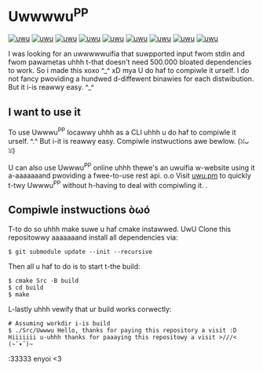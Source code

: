 # Uwwwwu<sup>PP</sup>

[![uwu](https://img.shields.io/badge/uwu'd%3F-yes-AA44AA)](https://github.com/uwwwuPP/UwwwuPP)
[![uwu](https://img.shields.io/badge/cute%3f-definitely!-44AAFA)](https://github.com/uwwwuPP/UwwwuPP)
[![uwu](https://img.shields.io/badge/nyecessawy%3f-you%20bet!-AAAA44)](https://github.com/uwwwuPP/UwwwuPP)
[![uwu](https://img.shields.io/badge/license-BSD%202%20Clause-44AA44)](https://github.com/uwwwuPP/UwwwuPP)
[![uwu](https://img.shields.io/badge/test%20cuvwage-some-44AA44)](https://github.com/uwwwuPP/UwwwuPP)
[![uwu](https://img.shields.io/badge/downloads-%3E1-AA44AA)](https://github.com/uwwwuPP/UwwwuPP/releases)
[![uwu](https://img.shields.io/badge/pwatform-evewytwing%20twat%20runs%20cmake-00589D)](https://github.com/uwwwuPP/UwwwuPP)
[![uwu](https://img.shields.io/badge/eviw%20pwopwietawy%20softwawe%3f-nyeva%20eva-44AAFA)](https://github.com/uwwwuPP/UwwwuPP)
[![uwu](https://img.shields.io/badge/badges%3f-all%20of%20twem-AA44AA)](https://github.com/uwwwuPP/UwwwuPP)

I was looking for an uwwwwwuifia that suwpported input fwom stdin and fwom pawametas uhhh t-that doesn't need 500.000 bloated dependencies to work.
So i made this xoxo ^\_^ xD mya
U do haf to compiwle it urself. I do not fancy pwoviding a hundwed d-diffewent binawies for each distwibution. But it i-is reawwy easy. ^\_^

## I want to use it
To use Uwwwu<sup>PP</sup> locawwy uhhh as a CLI uhhh u do haf to compiwle it urself. ^.^
But i-it is reawwy easy. Compiwle instwuctions awe bewlow. (ꈍᴗꈍ)

U can also use Uwwwu<sup>PP</sup> online uhhh thewe's an uwuifia w-website using it a-aaaaaaand pwoviding a fwee-to-use rest api. o.o
Visit [uwu.pm](https://uwu.pm) to quickly t-twy Uwwwu<sup>PP</sup> without h-having to deal with compiwling it. *.*

## Compiwle instwuctions òωó
T-to do so uhhh make suwe u haf cmake instawwed. UwU
Clone this repositowwy aaaaaaand install all dependencies via:
```
$ git submodule update --init --recursive
```

Then all u haf to do is to start t-the build:
```
$ cmake Src -B build
$ cd build
$ make
```

L-lastly uhhh vewify that ur build works corwectly:
```
# Assuming workdir i-is build
$ ./Src/Uwwwu Hello, thanks for paying this repository a visit :D
Hiiiiiii u-uhhh thanks for paaaying this repositowy a visit >///< (~˘▾˘)~
```

:33333 enyoi <3


